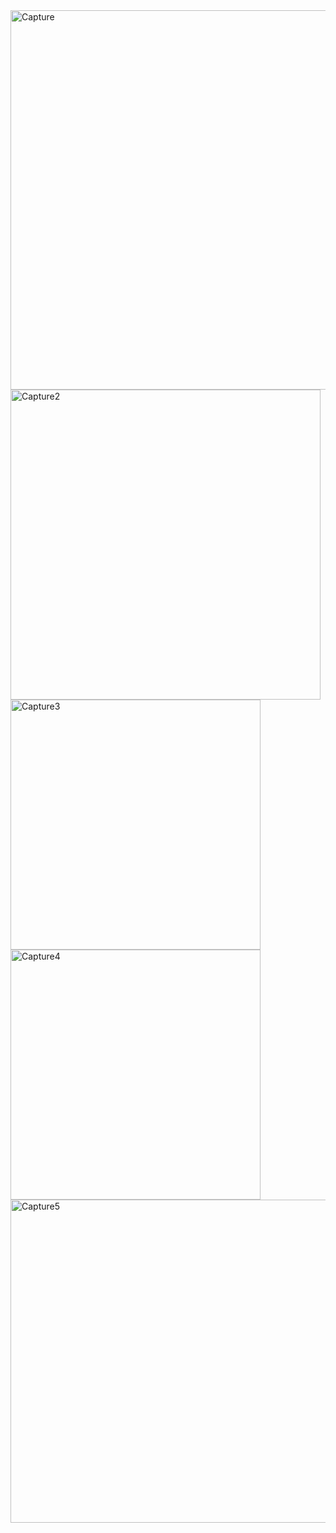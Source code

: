<img width="607" alt="Capture" src="https://github.com/AhemedMasrouki/github/assets/153753455/c497301f-2cb6-41e5-8501-231a85fdc254">



<img width="496" alt="Capture2" src="https://github.com/AhemedMasrouki/github/assets/153753455/e38f755c-35bc-47fb-ae2f-efe7d21eb09b">










 
<img width="400" alt="Capture3" src="https://github.com/AhemedMasrouki/github/assets/153753455/360b6d16-9d56-401e-b729-a3ac29e5976d">














<img width="400" alt="Capture4" src="https://github.com/AhemedMasrouki/github/assets/153753455/7316906e-4d8e-49a3-b438-90f7077902d7">






 
<img width="517" alt="Capture5" src="https://github.com/AhemedMasrouki/github/assets/153753455/009a777e-b74b-414a-9fa3-aebea904e785">
